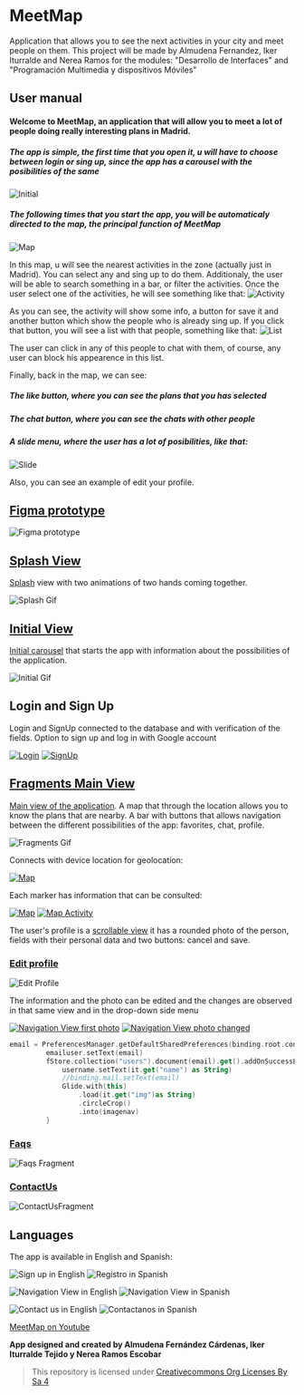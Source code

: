 # MeetMap
Application that allows you to see the next activities in your city and meet people on them. This project will be made by Almudena Fernandez, Iker Iturralde and Nerea Ramos for the modules: "Desarrollo de Interfaces" and "Programación Multimedia y dispositivos Móviles"

## User manual

#### Welcome to MeetMap, an application that will allow you to meet a lot of people doing really interesting plans in Madrid.

##### The app is simple, the first time that you open it, u will have to choose between login or sing up, since the app has a carousel with the posibilities of the same
![Initial](img/initial.png)


##### The following times that you start the app, you will be automaticaly directed to the map, the principal function of MeetMap
![Map](img/map.png)

In this map, u will see the nearest activities in the zone (actually just in Madrid). You can select any and sing up to do them.
Additionaly, the user will be able to search something in a bar, or filter the activities.
Once the user select one of the activities, he will see something like that:
![Activity](img/activity.png)


As you can see, the activity will show some info, a button for save it and another button which show the people who is already sing up. If you click that button, you will see a list with that people, something like that:
![List](img/List.png)

The user can click in any of this people to chat with them, of course, any user can block his appearence in this list.


Finally, back in the map, we can see:
##### The like button, where you can see the plans that you has selected
##### The chat button, where you can see the chats with other people
##### A slide menu, where the user has a lot of posibilities, like that:
![Slide](img/slide.png)

Also, you can see an example of edit your profile.

## [Figma prototype](https://www.figma.com/file/BnFUxtnABdXq7QyjVwtNXr/MeetMap?node-id=58%3A35&t=M3GuCny9oMMSULwz-1)


![Figma prototype](img/figma_prototype.png)

## [Splash View](https://github.com/leoneliker/MeetMap/blob/master/app/src/main/java/com/ikalne/meetmap/Splash.kt)


[Splash](https://www.youtube.com/shorts/q-YjV9VqvEQ) view with two animations of two hands coming together.


![Splash Gif](img/splash_gif.gif)


## [Initial View](https://github.com/leoneliker/MeetMap/blob/master/app/src/main/java/com/ikalne/meetmap/Initial.kt)


[Initial carousel](https://www.youtube.com/shorts/cyRHQYf8o8I) that starts the app with information about the possibilities of the application.


![Initial Gif](img/initial_gif.gif)


## Login and Sign Up


Login and SignUp connected to the database and with verification of the fields. Option to sign up and log in with Google account


[![Login](img/Login.png)](https://github.com/leoneliker/MeetMap/blob/master/app/src/main/java/com/ikalne/meetmap/LoginScroll.kt)  [![SignUp](img/signUp.png)](https://github.com/leoneliker/MeetMap/blob/master/app/src/main/java/com/ikalne/meetmap/SignUpScroll.kt)


## [Fragments Main View](https://github.com/leoneliker/MeetMap/blob/master/app/src/main/java/com/ikalne/meetmap/MainAppActivity.kt)


[Main view of the application](https://www.youtube.com/shorts/GnJL-nRWt7w).  A map that through the location allows you to know the plans that are nearby. A bar with buttons that allows navigation between the different possibilities of the app: favorites, chat, profile.


![Fragments Gif](img/fragments_gif.gif)


Connects with device location for geolocation:


[![Map](img/ubicacion.png)](https://github.com/leoneliker/MeetMap/blob/master/app/src/main/java/com/ikalne/meetmap/fragments/MapFragment.kt)

Each marker has information that can be consulted:


[![Map](img/mapApp.png)](https://github.com/leoneliker/MeetMap/blob/master/app/src/main/java/com/ikalne/meetmap/fragments/MapFragment.kt)  [![Map Activity](img/mapActivity.png)](https://github.com/leoneliker/MeetMap/blob/master/app/src/main/java/com/ikalne/meetmap/fragments/InfoActivityFragment.kt)


The user's profile is a [scrollable view](https://github.com/leoneliker/MeetMap/blob/master/app/src/main/java/com/ikalne/meetmap/fragments/EditProfileFragment.kt) it has a rounded photo of the person, fields with their personal data and two buttons: cancel and save.


### [Edit profile](https://github.com/leoneliker/MeetMap/blob/master/app/src/main/java/com/ikalne/meetmap/fragments/EditProfileFragment.kt)


![Edit Profile](img/editProfile.png)


The information and the photo can be edited and the changes are observed in that same view and in the drop-down side menu


[![Navigation View first photo ](img/navViewEspFoto1.png)](https://github.com/leoneliker/MeetMap/blob/master/app/src/main/res/layout/activity_main_app.xml)  [![Navigation View photo changed](img/navViewEsp.png)](https://github.com/leoneliker/MeetMap/blob/master/app/src/main/java/com/ikalne/meetmap/MainAppActivity.kt)

``` kotlin
email = PreferencesManager.getDefaultSharedPreferences(binding.root.context).getEmail()
         emailuser.setText(email)
         fStore.collection("users").document(email).get().addOnSuccessListener {
             username.setText(it.get("name") as String)
             //binding.mail.setText(email)
             Glide.with(this)
                 .load(it.get("img")as String)
                 .circleCrop()
                 .into(imagenav)
         }
```


### [Faqs](https://github.com/leoneliker/MeetMap/blob/master/app/src/main/java/com/ikalne/meetmap/fragments/FaqsFragment.kt)


![Faqs Fragment](img/Faqs.png)


### [ContactUs](https://github.com/leoneliker/MeetMap/blob/master/app/src/main/java/com/ikalne/meetmap/fragments/ConctactUsFragment.kt)


![ContactUsFragment](img/contactEng.png)


## Languages


The app is available in English and Spanish:


![Sign up in English](img/signUp.png)  ![Registro in Spanish](img/regsitroEsp.png)


![Navigation View in English](img/navViewEng.png)  ![Navigation View in Spanish](img/navViewEsp.png)


![Contact us in English](img/contactEng.png)  ![Contactanos in Spanish](img/contactoEsp.png)



[MeetMap on Youtube](https://www.youtube.com/@meetmap)


**App designed and created by Almudena Fernández Cárdenas, Iker Iturralde Tejido y Nerea Ramos Escobar**

>This repository is licensed under
>[Creativecommons Org Licenses By Sa 4](https://creativecommons.org/licenses/by-nc-sa/4.0/)





